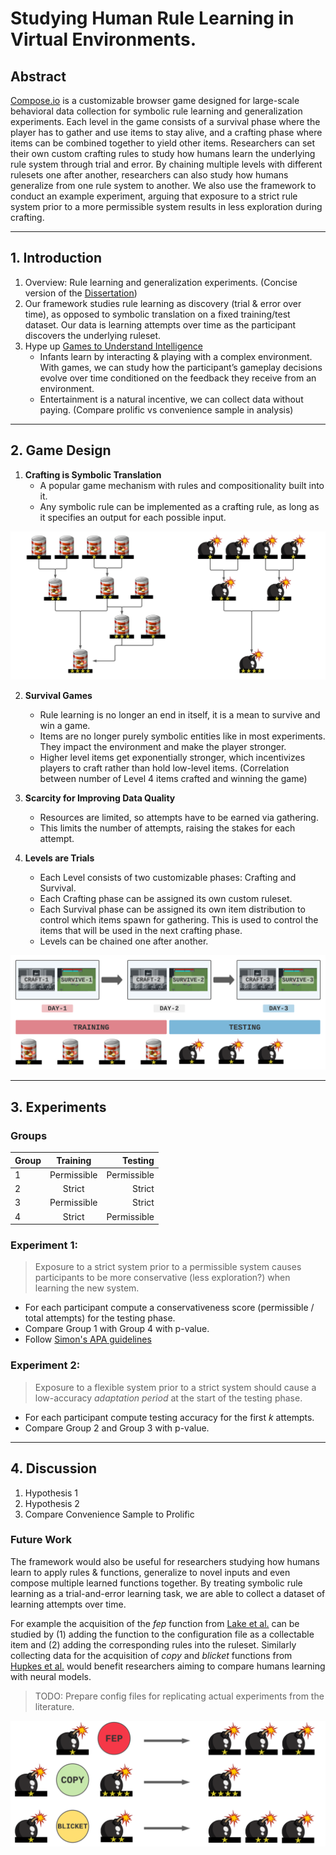 # Studying Human Rule Learning in Virtual Environments. 

## Abstract

[Compose.io](https://compose-io.netlify.app/) is a customizable browser game designed for large-scale behavioral data collection for symbolic rule learning and generalization experiments. Each level in the game consists of a survival phase where the player has to gather and use items to stay alive, and a crafting phase where items can be combined together to yield other items. Researchers can set their own custom crafting rules to study how humans learn the underlying rule system through trial and error. By chaining multiple levels with different rulesets one after another, researchers can also study how humans generalize from one rule system to another. We also use the framework to conduct an example experiment, arguing that exposure to a strict rule system prior to a more permissible system results in less exploration during crafting.

---

## 1. Introduction

1. Overview: Rule learning and generalization experiments. (Concise version of the [Dissertation](https://egeersu.github.io/papers/dissertation.pdf))
2. Our framework studies rule learning as discovery (trial & error over time), as opposed to symbolic translation on a fixed training/test dataset. Our data is learning attempts over time as the participant discovers the underlying ruleset. 
3. Hype up [Games to Understand Intelligence](https://cognitivesciencesociety.org/wp-content/uploads/2021/05/WS2.pdf) 
    - Infants learn by interacting & playing with a complex environment. With games, we can study how the participant’s gameplay decisions evolve over time conditioned on the feedback they receive from an environment. 
    - Entertainment is a natural incentive, we can collect data without paying. (Compare prolific vs convenience sample in analysis)

---
## 2. Game Design 

1. **Crafting is Symbolic Translation**
   * A popular game mechanism with rules and compositionality built into it. 
   * Any symbolic rule can be implemented as a crafting rule, as long as it specifies an output for each possible input. 
   
![](crafting_tree.png)

2. **Survival Games**
   * Rule learning is no longer an end in itself, it is a mean to survive and win a game.
   * Items are no longer purely symbolic entities like in most experiments. They impact the environment and make the player stronger. 
   * Higher level items get exponentially stronger, which incentivizes players to craft rather than hold low-level items. (Correlation between number of Level 4 items crafted and winning the game)

3. **Scarcity for Improving Data Quality** 
   * Resources are limited, so attempts have to be earned via gathering.
   * This limits the number of attempts, raising the stakes for each attempt. 

4. **Levels are Trials** 
   * Each Level consists of two customizable phases: Crafting and Survival. 
   * Each Crafting phase can be assigned its own custom ruleset.
   * Each Survival phase can be assigned its own item distribution to control which items spawn for gathering. This is used to control the items that will be used in the next crafting phase. 
   * Levels can be chained one after another.
    
![](days.png)

---
## 3. Experiments


### Groups

| Group   |      Training      |  Testing |
|----------|:-------------:|------:|
| 1 |  Permissible | Permissible |
| 2 |    Strict   |   Strict |
| 3 | Permissible |    Strict |
| 4 |  Strict | Permissible |

### Experiment 1: 

> Exposure to a strict system prior to a permissible system causes participants to be more conservative (less exploration?) when learning the new system. 

* For each participant compute a conservativeness score (permissible / total attempts) for the testing phase. 
* Compare Group 1 with Group 4 with p-value.
* Follow [Simon's APA guidelines](https://www.scribbr.com/apa-style/results-section/)

### Experiment 2: 
> Exposure to a flexible system prior to a strict system should cause a low-accuracy _adaptation period_ at the start of the testing phase. 

* For each participant compute testing accuracy for the first $k$ attempts.
* Compare Group 2 and Group 3 with p-value. 

---

## 4. Discussion 
1. Hypothesis 1
2. Hypothesis 2
3. Compare Convenience Sample to Prolific

### Future Work


The framework would also be useful for researchers studying how humans learn to apply rules \& functions, generalize to novel inputs and even compose multiple learned functions together. By treating symbolic rule learning as a trial-and-error learning task, we are able to collect a dataset of learning attempts over time. 

For example the acquisition of the _fep_ function from [Lake et al.](https://arxiv.org/pdf/1901.04587.pdf) can be studied by (1) adding the function to the configuration file as a collectable item and (2) adding the corresponding rules into the ruleset. Similarly collecting data for the acquisition of _copy_ and _blicket_ functions from [Hupkes et al.](https://arxiv.org/abs/1908.08351) would benefit researchers aiming to compare humans learning with neural models.

> TODO: Prepare config files for replicating actual experiments from the literature. 


![](functions1.png)
